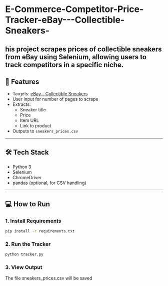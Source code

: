 # E-Commerce-Competitor-Price-Tracker-eBay---Collectible-Sneakers-
his project scrapes prices of collectible sneakers from eBay using **Selenium**, allowing users to track competitors in a specific niche.
---

## 🎯 Features

- Targets: [eBay - Collectible Sneakers](https://www.ebay.com/b/Collectible-Sneakers/bn_7000259435)
- User input for number of pages to scrape
- Extracts:
  - Sneaker title
  - Price
  - Item URL
  - Link to product
- Outputs to `sneakers_prices.csv`

---

## 🛠️ Tech Stack

- Python 3
- Selenium
- ChromeDriver
- pandas (optional, for CSV handling)

---
## 💻 How to Run

### 1. Install Requirements

```bash
pip install -r requirements.txt
```
### 2. Run the Tracker
```bash
python tracker.py
```
### 3. View Output
The file sneakers_prices.csv will be saved
